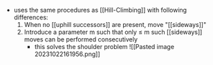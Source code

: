 - uses the same procedures as [[Hill-Climbing]] with following differences:
	1. When no [[uphill successors]] are present, move "[[sideways]]" 
	2. Introduce a parameter m such that only ≤ m such [[sideways]] moves can be performed consecutively
		- this solves the shoulder problem
		![[Pasted image 20231022161956.png]]
